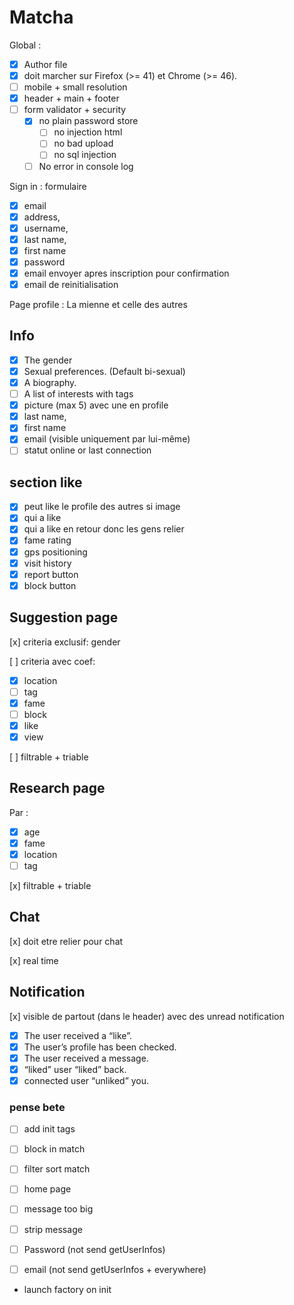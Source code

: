 # Matcha

Global :

- [x] Author file
- [x] doit marcher sur Firefox (>= 41) et Chrome (>= 46).
- [ ] mobile + small resolution
- [x] header + main + footer
- [ ] form validator + security
  - [x] no plain password store
    - [ ] no injection html
    - [ ] no bad upload
    - [ ] no sql injection
  - [ ] No error in console log

Sign in :
formulaire

- [x] email
- [x] address,
- [x] username,
- [x] last name,
- [x] first name
- [x] password
- [x] email envoyer apres inscription pour confirmation
- [x] email de reinitialisation

Page profile :
La mienne et celle des autres

## Info

- [x] The gender
- [x] Sexual preferences. (Default bi-sexual)
- [x] A biography.
- [ ] A list of interests with tags
- [x] picture (max 5) avec une en profile
- [x] last name,
- [x] first name
- [x] email (visible uniquement par lui-même)
- [ ] statut online or last connection

## section like

- [x] peut like le profile des autres si image
- [x] qui a like
- [x] qui a like en retour donc les gens relier
- [x] fame rating
- [x] gps positioning
- [x] visit history
- [x] report button
- [x] block button

## Suggestion page

[x]  criteria exclusif: gender

[ ] criteria avec coef:

- [x] location
- [ ] tag
- [x] fame
- [ ] block
- [x] like
- [x] view

[ ] filtrable + triable

## Research page

Par :

- [x] age
- [x] fame
- [x] location
- [ ] tag

[x] filtrable + triable

## Chat

[x] doit etre relier pour chat

[x] real time

## Notification

[x] visible de partout (dans le header) avec des unread notification

- [x] The user received a “like”.
- [x] The user’s profile has been checked.
- [x] The user received a message.
- [x] “liked” user “liked” back.
- [x] connected user “unliked” you.

### pense bete

- [ ] add init tags
- [ ] block in match
- [ ] filter sort match
- [ ] home page
- [ ] message too big
- [ ] strip message

- [ ] Password (not send getUserInfos)
- [ ] email (not send getUserInfos + everywhere)

- launch factory on init